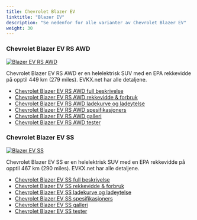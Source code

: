 ```yaml
---
title: Chevrolet Blazer EV
linktitle: "Blazer EV"
description: "Se nedenfor for alle varianter av Chevrolet Blazer EV"
weight: 30
---
```

### Chevrolet Blazer EV RS AWD

<a href="blazer_ev_rs_awd/"><img src="https://media.evkx.net/multimedia/models/chevrolet/blazer_ev/blazer_ev_rs_awd/main_1_st.jpg" class="img-fluid" alt="Blazer EV RS AWD" ></a>

Chevrolet Blazer EV RS AWD er en helelektrisk SUV med en EPA rekkevidde på opptil 449 km (279 miles). EVKX.net har alle detaljene. 

- [Chevrolet Blazer EV RS AWD full beskrivelse](blazer_ev_rs_awd/)
- [Chevrolet Blazer EV RS AWD rekkevidde & forbruk](blazer_ev_rs_awd/rangeandconsumption)
- [Chevrolet Blazer EV RS AWD ladekurve og ladeytelse](blazer_ev_rs_awd/chargingcurve)
- [Chevrolet Blazer EV RS AWD spesifikasjoners](blazer_ev_rs_awd/specifications)
- [Chevrolet Blazer EV RS AWD galleri](blazer_ev_rs_awd/gallery)
- [Chevrolet Blazer EV RS AWD tester](blazer_ev_rs_awd/reviews)

### Chevrolet Blazer EV SS

<a href="blazer_ev_ss/"><img src="https://media.evkx.net/multimedia/models/chevrolet/blazer_ev/blazer_ev_ss/main_1_st.jpg" class="img-fluid" alt="Blazer EV SS" ></a>

Chevrolet Blazer EV SS er en helelektrisk SUV med en EPA rekkevidde på opptil 467 km (290 miles). EVKX.net har alle detaljene. 

- [Chevrolet Blazer EV SS full beskrivelse](blazer_ev_ss/)
- [Chevrolet Blazer EV SS rekkevidde & forbruk](blazer_ev_ss/rangeandconsumption)
- [Chevrolet Blazer EV SS ladekurve og ladeytelse](blazer_ev_ss/chargingcurve)
- [Chevrolet Blazer EV SS spesifikasjoners](blazer_ev_ss/specifications)
- [Chevrolet Blazer EV SS galleri](blazer_ev_ss/gallery)
- [Chevrolet Blazer EV SS tester](blazer_ev_ss/reviews)

